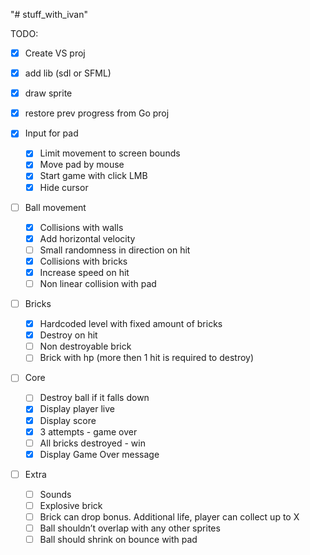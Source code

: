 "# stuff_with_ivan"




TODO:

- [x] Create VS proj
- [x] add lib (sdl or SFML)
- [x] draw sprite
- [x] restore prev progress from Go proj


- [x] Input for pad
    - [x] Limit movement to screen bounds
    - [x] Move pad by mouse
    - [x] Start game with click LMB
    - [x] Hide cursor
- [ ] Ball movement
    - [x] Collisions with walls
    - [x] Add horizontal velocity
    - [ ] Small randomness in direction on hit
    - [x] Collisions with bricks
    - [x] Increase speed on hit
    - [ ] Non linear collision with pad
- [ ] Bricks
    - [x] Hardcoded level with fixed amount of bricks
    - [x] Destroy on hit
    - [ ] Non destroyable brick
    - [ ] Brick with hp (more then 1 hit is required to destroy)
- [ ] Core
    - [ ] Destroy ball if it falls down 
    - [x] Display player live
    - [x] Display score
    - [x] 3 attempts - game over
    - [ ] All bricks destroyed - win
	- [x] Display Game Over message
- [ ] Extra
    - [ ] Sounds
    - [ ] Explosive brick
    - [ ] Brick can drop bonus. Additional life, player can collect up to X
    - [ ] Ball shouldn’t overlap with any other sprites
    - [ ] Ball should shrink on bounce with pad
